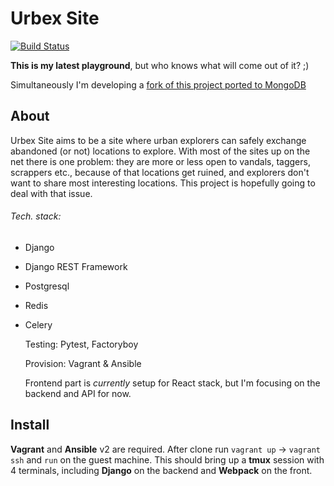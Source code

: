 Urbex Site
======
[![Build Status](https://travis-ci.org/wasinski/urbexsite.svg?branch=develop)](https://travis-ci.org/wasinski/urbexsite)

**This is my latest playground**, but who knows what will come out of it? ;)

Simultaneously I'm developing a [fork of this project ported to MongoDB](git@github.com:wasinski/urbexsite-mongo.git)

About
------

Urbex Site aims to be a site where urban explorers can safely exchange
abandoned (or not) locations to explore.
With most of the sites up on the net there is one problem: they are more or less
open to vandals, taggers, scrappers etc., because of that locations get ruined, and explorers don't want to share most interesting locations. This project is hopefully going to deal with that issue.

###### Tech. stack:
- Django
- Django REST Framework
- Postgresql
- Redis
- Celery

  Testing: Pytest, Factoryboy

  Provision: Vagrant & Ansible

  Frontend part is *currently* setup for React stack, but I'm focusing on the backend and API for now.

Install
------
**Vagrant** and **Ansible** v2 are required. After clone run `vagrant up` -> `vagrant ssh`
and `run` on the guest machine. This should bring up a **tmux** session with 4 terminals,
including **Django** on the backend and **Webpack** on the front.
